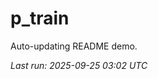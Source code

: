 # p_train

Auto-updating README demo.

<!--START_SECTION:status-->
_Last run: 2025-09-25 03:02 UTC_
<!--END_SECTION:status-->















































































































































































































































































































































































































































































































































































































































































































































































































































